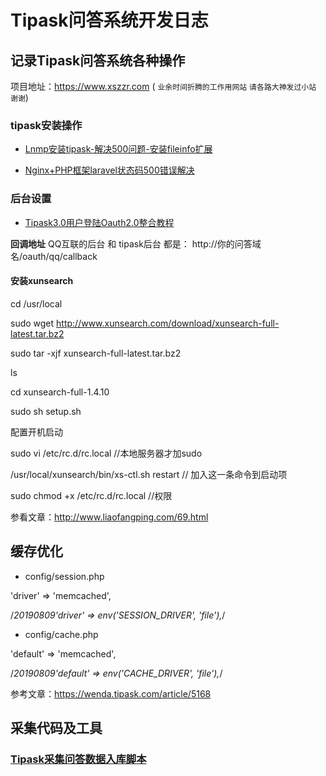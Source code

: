 # Tipask问答系统开发日志

## 记录Tipask问答系统各种操作

项目地址：https://www.xszzr.com ( `业余时间折腾的工作用网站` `请各路大神发过小站` `谢谢`)

### tipask安装操作

* [Lnmp安装tipask-解决500问题-安装fileinfo扩展](https://www.baoxian.im/wiki/Lnmp安装tipask-解决500问题-安装fileinfo扩展)

* [Nginx+PHP框架laravel状态码500错误解决](https://blog.51cto.com/13155232/2073722)
### 后台设置

* [Tipask3.0用户登陆Oauth2.0整合教程](https://wenda.tipask.com/article/40)

**回调地址** QQ互联的后台 和 tipask后台 都是： http://你的问答域名/oauth/qq/callback

#### 安装xunsearch

cd /usr/local

sudo wget http://www.xunsearch.com/download/xunsearch-full-latest.tar.bz2

sudo tar -xjf xunsearch-full-latest.tar.bz2

ls

cd xunsearch-full-1.4.10

sudo sh setup.sh

配置开机启动

sudo vi /etc/rc.d/rc.local   //本地服务器才加sudo

/usr/local/xunsearch/bin/xs-ctl.sh restart  // 加入这一条命令到启动项

sudo chmod +x /etc/rc.d/rc.local   //权限

参看文章：http://www.liaofangping.com/69.html

## 缓存优化 ##

* config/session.php

'driver' => 'memcached',

/*20190809'driver' => env('SESSION_DRIVER', 'file'),*/

* config/cache.php

'default' => 'memcached',

/*20190809'default' => env('CACHE_DRIVER', 'file'),*/

参考文章：https://wenda.tipask.com/article/5168

## 采集代码及工具 ##

### [Tipask采集问答数据入库脚本](./code/caiji.py)




